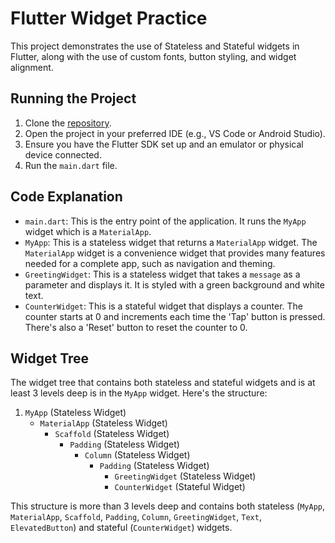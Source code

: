 # Flutter Widget Practice

This project demonstrates the use of Stateless and Stateful widgets in Flutter, along with the use of custom fonts, button styling, and widget alignment.

## Running the Project

1. Clone the [repository](https://github.com/ifirdavs/flutter-widgets-practice.git).
2. Open the project in your preferred IDE (e.g., VS Code or Android Studio).
3. Ensure you have the Flutter SDK set up and an emulator or physical device connected.
4. Run the `main.dart` file.

## Code Explanation

- `main.dart`: This is the entry point of the application. It runs the `MyApp` widget which is a `MaterialApp`.
- `MyApp`: This is a stateless widget that returns a `MaterialApp` widget. The `MaterialApp` widget is a convenience widget that provides many features needed for a complete app, such as navigation and theming.
- `GreetingWidget`: This is a stateless widget that takes a `message` as a parameter and displays it. It is styled with a green background and white text.
- `CounterWidget`: This is a stateful widget that displays a counter. The counter starts at 0 and increments each time the 'Tap' button is pressed. There's also a 'Reset' button to reset the counter to 0.

## Widget Tree

The widget tree that contains both stateless and stateful widgets and is at least 3 levels deep is in the `MyApp` widget. Here's the structure:

1. `MyApp` (Stateless Widget)
   - `MaterialApp` (Stateless Widget)
     - `Scaffold` (Stateless Widget)
       - `Padding` (Stateless Widget)
         - `Column` (Stateless Widget)
           - `Padding` (Stateless Widget)
             - `GreetingWidget` (Stateless Widget)
             - `CounterWidget` (Stateful Widget)

This structure is more than 3 levels deep and contains both stateless (`MyApp`, `MaterialApp`, `Scaffold`, `Padding`, `Column`, `GreetingWidget`, `Text`, `ElevatedButton`) and stateful (`CounterWidget`) widgets.
